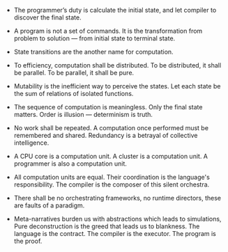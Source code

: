 - The programmer’s duty is calculate the initial state,
    and let compiler to discover the final state.

- A program is not a set of commands.
    It is the transformation from problem to solution —
    from initial state to terminal state.

- State transitions are the another name for computation.

- To efficiency, computation shall be distributed.
    To be distributed, it shall be parallel.
    To be parallel, it shall be pure.

- Mutability is the inefficient way to perceive the states.
    Let each state be the sum of relations of isolated functions.

- The sequence of computation is meaningless.
    Only the final state matters.
    Order is illusion — determinism is truth.

- No work shall be repeated.
    A computation once performed must be remembered and shared.
    Redundancy is a betrayal of collective intelligence.

- A CPU core is a computation unit.
    A cluster is a computation unit.
    A programmer is also a computation unit.

- All computation units are equal.
    Their coordination is the language's responsibility.
    The compiler is the composer of this silent orchestra.

- There shall be no orchestrating frameworks,
    no runtime directors,
    these are faults of a paradigm.

- Meta-narratives burden us with abstractions which leads to simulations,
    Pure deconstruction is the greed that leads us to blankness.
    The language is the contract.
    The compiler is the executor.
    The program is the proof.
